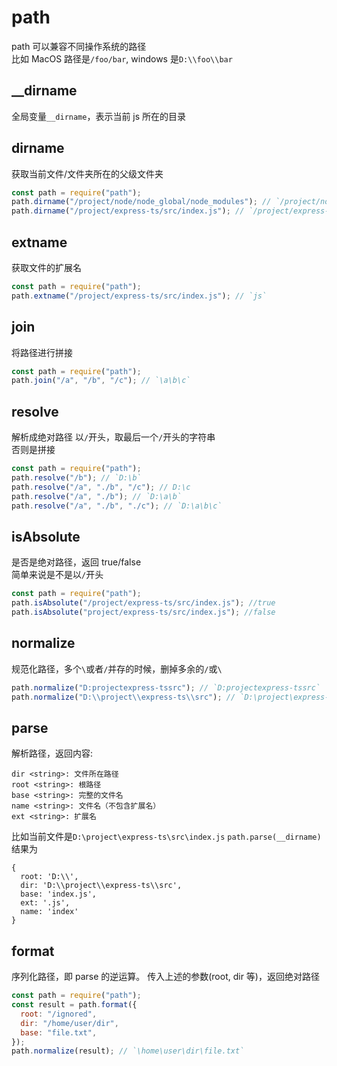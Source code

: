 # path

path 可以兼容不同操作系统的路径  
比如 MacOS 路径是`/foo/bar`, windows 是`D:\\foo\\bar`

## \_\_dirname

全局变量`__dirname`，表示当前 js 所在的目录

## dirname

获取当前文件/文件夹所在的父级文件夹

```js
const path = require("path");
path.dirname("/project/node/node_global/node_modules"); // `/project/node/node_global`
path.dirname("/project/express-ts/src/index.js"); // `/project/express-ts/src`
```

## extname

获取文件的扩展名

```js
const path = require("path");
path.extname("/project/express-ts/src/index.js"); // `js`
```

## join

将路径进行拼接

```js
const path = require("path");
path.join("/a", "/b", "/c"); // `\a\b\c`
```

## resolve

解析成绝对路径
以`/`开头，取最后一个`/`开头的字符串  
否则是拼接

```js
const path = require("path");
path.resolve("/b"); // `D:\b`
path.resolve("/a", "./b", "/c"); // D:\c
path.resolve("/a", "./b"); // `D:\a\b`
path.resolve("/a", "./b", "./c"); // `D:\a\b\c`
```

## isAbsolute

是否是绝对路径，返回 true/false  
简单来说是不是以`/`开头

```js
const path = require("path");
path.isAbsolute("/project/express-ts/src/index.js"); //true
path.isAbsolute("project/express-ts/src/index.js"); //false
```

## normalize

规范化路径，多个`\`或者`/`并存的时候，删掉多余的`/`或`\`

```js
path.normalize("D:projectexpress-tssrc"); // `D:projectexpress-tssrc`
path.normalize("D:\\project\\express-ts\\src"); // `D:\project\express-ts\src`
```

## parse

解析路径，返回内容:

```
dir <string>: 文件所在路径
root <string>: 根路径
base <string>: 完整的文件名
name <string>: 文件名（不包含扩展名）
ext <string>: 扩展名
```

比如当前文件是`D:\project\express-ts\src\index.js`
`path.parse(__dirname)`结果为

```
{
  root: 'D:\\',
  dir: 'D:\\project\\express-ts\\src',
  base: 'index.js',
  ext: '.js',
  name: 'index'
}
```

## format

序列化路径，即 parse 的逆运算。
传入上述的参数(root, dir 等)，返回绝对路径

```js
const path = require("path");
const result = path.format({
  root: "/ignored",
  dir: "/home/user/dir",
  base: "file.txt",
});
path.normalize(result); // `\home\user\dir\file.txt`
```

